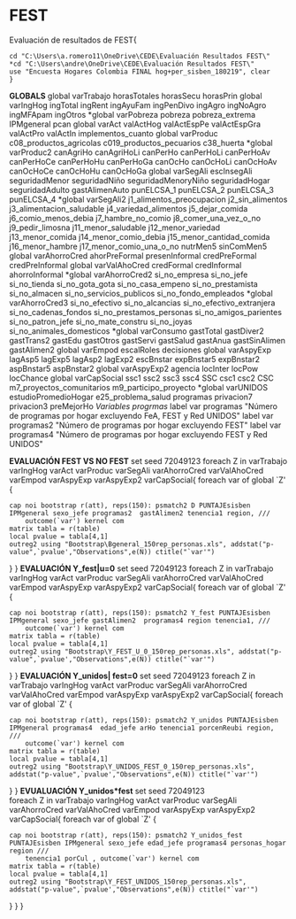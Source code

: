 # FEST
Evaluación de resultados de FEST{

	cd "C:\Users\a.romero11\OneDrive\CEDE\Evaluación Resultados FEST\"
	*cd "C:\Users\andre\OneDrive\CEDE\Evaluación Resultados FEST\"
	use "Encuesta Hogares Colombia FINAL hog+per_sisben_180219", clear
	}
	
**GLOBALS**
	global varTrabajo horasTotales horasSecu horasPrin 
	global varIngHog ingTotal ingRent ingAyuFam ingPenDivo ingAgro ingNoAgro ingMFApam ingOtros
	*global varPobreza pobreza pobreza_extrema IPMgeneral pcan 
	global varAct valActHog valActEspPe valActEspGra valActPro valActIn implementos_cuanto
	global varProduc c08_productos_agricolas c019_productos_pecuarios  c38_huerta
	*global varProduc2 canAgriHo canAgriHoLi canPerHo canPerHoLi canPerHoAv canPerHoCe canPerHoHu canPerHoGa canOcHo canOcHoLi canOcHoAv canOcHoCe canOcHoHu canOcHoGa 
	global varSegAli escInsegAli seguridadMenor seguridadNiño seguridadMenoryNiño seguridadHogar seguridadAdulto gastAlimenAuto punELCSA_1 punELCSA_2 punELCSA_3 punELCSA_4
	*global varSegAli2 j1_alimentos_preocupacion j2_sin_alimentos j3_alimentacion_saludable j4_variedad_alimentos j5_dejar_comida j6_comio_menos_debia j7_hambre_no_comio j8_comer_una_vez_o_no j9_pedir_limosna j11_menor_saludable j12_menor_variedad j13_menor_comida j14_menor_comio_debia j15_menor_cantidad_comida j16_menor_hambre j17_menor_comio_una_o_no nutrMen5 sinComMen5
	global varAhorroCred ahorPreFormal presenInformal credPreFormal credPreInformal
	global varValAhoCred  credFormal credInformal  ahorroInformal
	*global varAhorroCred2 si_no_empresa si_no_jefe si_no_tienda si_no_gota_gota si_no_casa_empeno si_no_prestamista si_no_almacen si_no_servicios_publicos si_no_fondo_empleados
	*global varAhorroCred3 si_no_efectivo si_no_alcancias si_no_efectivo_extranjera si_no_cadenas_fondos si_no_prestamos_personas si_no_amigos_parientes si_no_patron_jefe si_no_mate_constru si_no_joyas si_no_animales_domesticos
	*global varConsumo gastTotal gastDiver2 gastTrans2 gastEdu gastOtros gastServi gastSalud gastAnua gastSinAlimen gastAlimen2
	global varEmpod escalRoles decisiones
	global varAspyExp lagAsp5 lagExp5 lagAsp2 lagExp2 escBnstar expBnstar5 expBnstar2 aspBnstar5 aspBnstar2 
	global varAspyExp2 agencia locInter locPow locChance
	global varCapSocial ssc1 ssc2 ssc3 ssc4 SSC csc1 csc2 CSC m7_proyectos_comunitarios m9_participo_proyecto
	*global varUNIDOS  estudioPromedioHogar e25_problema_salud programas privacion7 privacion3 preMejorHo
*Variables progrmas*
label var programas "Número de programas por hogar excluyendo FeA, FEST y Red UNIDOS"
label var programas2 "Número de programas por hogar excluyendo FEST"
label var programas4 "Número de programas por hogar excluyendo FEST y Red UNIDOS"

**EVALUACIÓN FEST VS NO FEST**
set seed 72049123
	foreach Z in varTrabajo varIngHog varAct varProduc varSegAli varAhorroCred varValAhoCred varEmpod varAspyExp varAspyExp2 varCapSocial{
	foreach var of global `Z' {  

	cap noi bootstrap r(att), reps(150): psmatch2 D PUNTAJEsisben IPMgeneral sexo_jefe programas2  gastAlimen2 tenencia1 region, ///
		outcome(`var') kernel com
	matrix tabla = r(table)
	local pvalue = tabla[4,1]
	outreg2 using "Bootstrap\Bgeneral_150rep_personas.xls", addstat("p-value",`pvalue',"Observations",e(N)) ctitle("`var'")
}
}
**EVALUACIÓN Y_fest|u=0**
set seed 72049123
	foreach Z in varTrabajo varIngHog varAct varProduc varSegAli varAhorroCred varValAhoCred varEmpod varAspyExp varAspyExp2 varCapSocial{
	foreach var of global `Z' {  

	cap noi bootstrap r(att), reps(150): psmatch2 Y_fest PUNTAJEsisben IPMgeneral sexo_jefe gastAlimen2  programas4 region tenencia1, ///
		outcome(`var') kernel com
	matrix tabla = r(table)
	local pvalue = tabla[4,1]
	outreg2 using "Bootstrap\Y_FEST_U_0_150rep_personas.xls", addstat("p-value",`pvalue',"Observations",e(N)) ctitle("`var'")
}
}
**EVALUACIÓN Y_unidos| fest=0**
set seed 72049123
	foreach Z in varTrabajo varIngHog varAct varProduc varSegAli varAhorroCred varValAhoCred varEmpod varAspyExp varAspyExp2 varCapSocial{
	foreach var of global `Z' {  

	cap noi bootstrap r(att), reps(150): psmatch2 Y_unidos PUNTAJEsisben IPMgeneral programas4  edad_jefe arHo tenencia1 porcenReubi region, ///
		outcome(`var') kernel com
	matrix tabla = r(table)
	local pvalue = tabla[4,1]
	outreg2 using "Bootstrap\Y_UNIDOS_FEST_0_150rep_personas.xls", addstat("p-value",`pvalue',"Observations",e(N)) ctitle("`var'")
}
}
**EVUALUACIÓN Y_unidos*fest**
set seed 72049123	
	foreach Z in varTrabajo varIngHog varAct varProduc varSegAli varAhorroCred varValAhoCred varEmpod varAspyExp varAspyExp2 varCapSocial{
	foreach var of global `Z' {  

	cap noi bootstrap r(att), reps(150): psmatch2 Y_unidos_fest PUNTAJEsisben IPMgeneral sexo_jefe edad_jefe programas4 personas_hogar region ///
		tenencia1 porCul , outcome(`var') kernel com
	matrix tabla = r(table)
	local pvalue = tabla[4,1]
	outreg2 using "Bootstrap\Y_FEST_UNIDOS_150rep_personas.xls", addstat("p-value",`pvalue',"Observations",e(N)) ctitle("`var'")
}
}
}
